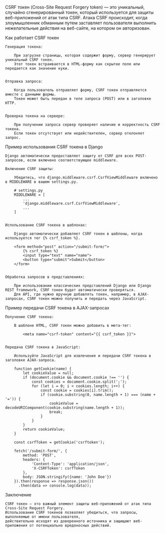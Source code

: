 

CSRF токен (Cross-Site Request Forgery token) — это уникальный, случайно сгенерированный токен, 
который используется для защиты веб-приложений от атак типа CSRF. Атака CSRF происходит, 
когда злоумышленник обманным путем заставляет пользователя выполнить нежелательные действия на веб-сайте, 
на котором он авторизован.


Как работает CSRF токен

    Генерация токена:

        При загрузке страницы, которая содержит форму, сервер генерирует уникальный CSRF токен.
        Этот токен встраивается в HTML-форму как скрытое поле или передается как значение куки.


    Отправка запроса:

        Когда пользователь отправляет форму, CSRF токен отправляется вместе с данными формы.
        Токен может быть передан в теле запроса (POST) или в заголовке HTTP.


    Проверка токена на сервере:

        При получении запроса сервер проверяет наличие и корректность CSRF токена.
        Если токен отсутствует или недействителен, сервер отклоняет запрос.


Пример использования CSRF токена в Django

    Django автоматически предоставляет защиту от CSRF для всех POST-запросов, если включено соответствующее middleware.

    Включение CSRF защиты:

        Убедитесь, что django.middleware.csrf.CsrfViewMiddleware включено в MIDDLEWARE в вашем settings.py.
        
        # settings.py
        MIDDLEWARE = [
            ...
            'django.middleware.csrf.CsrfViewMiddleware',
            ...
        ]


    Использование CSRF токена в шаблонах:

        Django автоматически добавляет CSRF токен в шаблоны, когда используется тег {% csrf_token %}.
    
        <form method="post" action="/submit-form/">
            {% csrf_token %}
            <input type="text" name="name">
            <button type="submit">Submit</button>
        </form>


    Обработка запросов в представлениях:

        При использовании классических представлений Django или Django REST framework, CSRF токен будет автоматически проверяться.
        Для API, где нужно вручную добавлять токен, например, в AJAX-запросах, CSRF токен можно получить и передать через JavaScript.



Пример передачи CSRF токена в AJAX-запросах

    Получение CSRF токена:

        В шаблоне HTML, CSRF токен можно добавить в мета-тег:
            
            <meta name="csrf-token" content="{{ csrf_token }}">


    Передача CSRF токена в JavaScript:

        Используйте JavaScript для извлечения и передачи CSRF токена в заголовке AJAX-запроса.
    
        function getCookie(name) {
            let cookieValue = null;
            if (document.cookie && document.cookie !== '') {
                const cookies = document.cookie.split(';');
                for (let i = 0; i < cookies.length; i++) {
                    const cookie = cookies[i].trim();
                    if (cookie.substring(0, name.length + 1) === (name + '=')) {
                        cookieValue = decodeURIComponent(cookie.substring(name.length + 1));
                        break;
                    }
                }
            }
            return cookieValue;
        }
    
        const csrfToken = getCookie('csrftoken');
    
        fetch('/submit-form/', {
            method: 'POST',
            headers: {
                'Content-Type': 'application/json',
                'X-CSRFToken': csrfToken
            },
            body: JSON.stringify({name: 'John Doe'})
        }).then(response => response.json())
          .then(data => console.log(data));
    
    
    
Заключение

    CSRF токен — это важный элемент защиты веб-приложений от атак типа Cross-Site Request Forgery. 
    Использование CSRF токенов позволяет убедиться, что запросы, выполняемые от имени пользователя, 
    действительно исходят из доверенного источника и защищают веб-приложения от потенциально вредоносных действий.
    